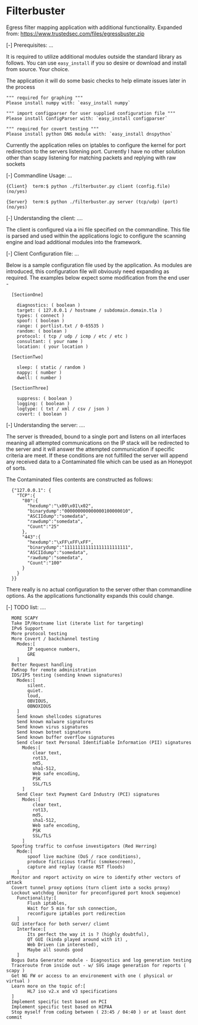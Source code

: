 Filterbuster
============

Egress filter mapping application with additional functionality.
Expanded from: https://www.trustedsec.com/files/egressbuster.zip

  [-] Prerequisites: ...

  It is required to utilize additional modules outside the standard library as follows. You can use
  `easy_install` if you so desire or download and install from source. Your choice.

  The application it will do some basic checks to help elimate issues later in the process

    """ required for graphing """
    Please install numpy with: `easy_install numpy`

    """ import configparser for user supplied configuration file """
    Please install ConfigParser with: `easy_install configparser`

    """ required for covert testing """
    Please install python DNS module with: `easy_install dnspython`

  Currently the application relies on iptables to configure the kernel for port redirection to the servers listening
  port. Currently I have no other solution other than scapy listening for matching packets and replying with raw sockets

  [-] Commandline Usage: ...
  
    {Client}  term:$ python ./filterbuster.py client (config.file) (no/yes)
  
    {Server}  term:$ python ./filterbuster.py server (tcp/udp) (port) (no/yes)

  [-] Understanding the client: ....

  The client is configured via a ini file specified on the commandline. This file is parsed 
  and used within the applications logic to configure the scanning engine and load additional
  modules into the framework.
  
  [-] Client Configuration file: ...

  Below is a sample configuration file used by the application. As modules are introduced, this
  configuration file will obviously need expanding as required. The examples below expect some
  modification from the end user -

  
      [SectionOne]

        diagnostics: ( boolean )
        target: ( 127.0.0.1 / hostname / subdomain.domain.tla )
        types: ( connect )
        spoof: ( boolean )
        range: ( portlist.txt / 0-65535 )
        random: ( boolean )
        protocol: ( tcp / udp / icmp / etc / etc )
        consultant: ( your name )
        location: ( your location )
      
      [SectionTwo]
      
        sleep: ( static / random )
        nappy: ( number )
        dwell: ( number )
      
      [SectionThree]
      
        suppress: ( boolean )
        logging: ( boolean )
        logtype: ( txt / xml / csv / json )
        covert: ( boolean )

  
  [-] Understanding the server: ....
  
  The server is threaded, bound to a single port and listens on all interfaces meaning all attempted 
  communications on the IP stack will be redirected to the server and it will answer the attempted 
  communication if specific criteria are meet. If these conditions are not fulfilled the server will 
  append any received data to a Contaminated file which can be used as an Honeypot of sorts.

  The Contaminated files contents are constructed as follows:

      {"127.0.0.1": {
        "TCP":{
          "80":{
            "hexdump":"\x00\x01\x02",
            "binarydump":"000000000000000100000010",
            "ASCIIdump":"somedata",
            "rawdump":"somedata",
            "Count":"25"
          },
          "443":{
            "hexdump":"\xFF\xFF\xFF",
            "binarydump":"111111111111111111111111",
            "ASCIIdump":"somedata",
            "rawdump":"somedata",
            "Count":"100"              
          }
        }    
      }}
      
  There really is no actual configuration to the server other than commandline options. As the applications
  functionality expands this could change.
  
  [-] TODO list: ....

      MORE SCAPY
      Take IP/Hostname list (iterate list for targeting)
      IPv6 Support
      More protocol testing
      More Covert / backchannel testing
        Modes:[
            IP sequence numbers,
            GRE
        ]
      Better Request handling
      FwKnop for remote administration
      IDS/IPS testing (sending known signatures)
        Modes:[
            silent.
            quiet.
            loud,
            OBVIOUS,
            OBNOXIOUS
        ]
        Send known shellcodes signatures
        Send known malware signatures
        Send known virus signatures
        Send known botnet signatures
        Send known buffer overflow signatures
        Send clear text Personal Identifiable Information (PII) signatures
          Modes:[
              clear text,
              rot13,
              md5,
              sha1-512,
              Web safe encoding,
              PSK
              SSL/TLS
          ]
        Send Clear text Payment Card Industry (PCI) signatures
          Modes:[
              clear text,
              rot13,
              md5,
              sha1-512,
              Web safe encoding,
              PSK
              SSL/TLS
          ]
      Spoofing traffic to confuse investigators (Red Herring)
        Mode:[
            spoof live machine (DoS / race conditions),
            produce ficticious traffic (smokescreen),
            capture and replay (cause RST floods)
        ]
      Monitor and report activity on wire to identify other vectors of attack
      Covert tunnel proxy options (turn client into a socks proxy)
      Lockout watchdog (monitor for preconfigured port knock sequence)
        Functionality:[
            Flush iptables,
            Wait for 5 min for ssh connection,
            reconfigure iptables port redirection
        ]
      GUI interface for both server/ client
        Interface:[
            Its perfect the way it is ? (highly doubtful),
            QT GUI (kinda played around with it) ,
            Web Driven (im interested),
            Maybe all sounds good
        ]
      Bogus Data Generator module - Diagnostics and log generation testing
      Traceroute from inside out - w/ SVG image generation for reports ( scapy )
      Get NG FW or access to an environement with one ( physical or virtual )
      Learn more on the topic of:[
            HL7 iso v2.x and v3 specifications
      ]
      Implement specific test based on PCI
      Implement specific test based on HIPAA
      Stop myself from coding between ( 23:45 / 04:40 ) or at least dont commit
      
